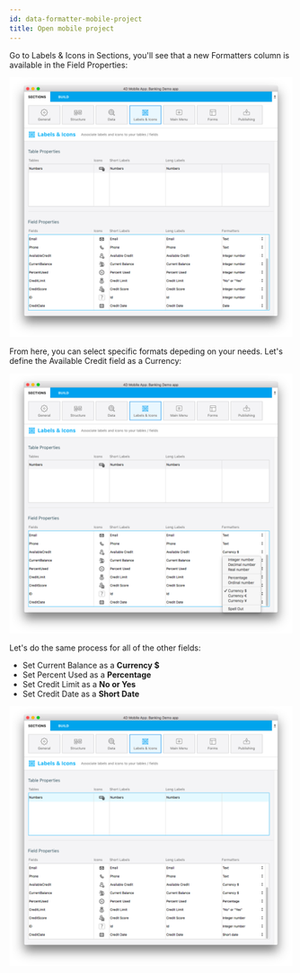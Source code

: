 ```yaml
---
id: data-formatter-mobile-project
title: Open mobile project
---
```

Go to Labels & Icons in Sections, you'll see that a new Formatters column is available in the Field Properties:

![Data formatter labels icons](assets/data-formatter/data-formatter-labels-icons.png)

From here, you can select specific formats depeding on your needs. Let's define the Available Credit field as a Currency:

![Available credit currency](assets/data-formatter/available-credit-currency.png)

Let's do the same process for all of the other fields:

* Set Current Balance as a **Currency $**
* Set Percent Used as a **Percentage**
* Set Credit Limit as a **No or Yes**
* Set Credit Date as a **Short Date**

![Select field formatters](assets/data-formatter/select-field-formatters.png)